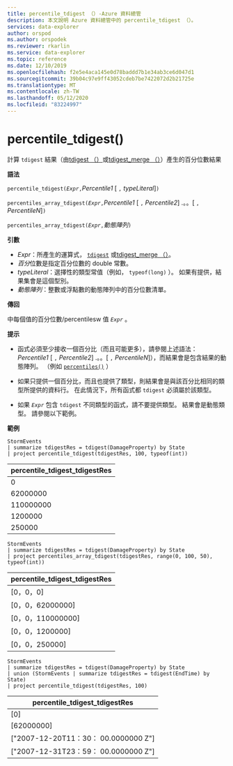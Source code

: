 ```yaml
---
title: percentile_tdigest （）-Azure 資料總管
description: 本文說明 Azure 資料總管中的 percentile_tdigest （）。
services: data-explorer
author: orspod
ms.author: orspodek
ms.reviewer: rkarlin
ms.service: data-explorer
ms.topic: reference
ms.date: 12/10/2019
ms.openlocfilehash: f2e5e4aca145e0d78baddd7b1e34ab3ce6d047d1
ms.sourcegitcommit: 39b04c97e9ff43052cdeb7be7422072d2b21725e
ms.translationtype: MT
ms.contentlocale: zh-TW
ms.lasthandoff: 05/12/2020
ms.locfileid: "83224997"
---
```

# <a name="percentile_tdigest"></a>percentile_tdigest()

計算 `tdigest` 結果（由[tdigest （）](tdigest-aggfunction.md)或[tdigest_merge （）](tdigest-merge-aggfunction.md)）產生的百分位數結果

**語法**

`percentile_tdigest(`*`Expr`*`,`*Percentile1* [ `,` *typeLiteral*]`)`

`percentiles_array_tdigest(`*`Expr`*`,`*Percentile1* [ `,` *Percentile2*] .。。[ `,` *PercentileN*]`)`

`percentiles_array_tdigest(`*`Expr`*`,`*動態陣列*`)`

**引數**

* *Expr*：所產生的運算式， [`tdigest`](tdigest-aggfunction.md) 或[tdigest_merge （）](tdigest-merge-aggfunction.md)。
* *百分*位數是指定百分位數的 double 常數。
* *typeLiteral*：選擇性的類型常值（例如， `typeof(long)` ）。 如果有提供，結果集會是這個型別。 
* *動態陣列*：整數或浮點數的動態陣列中的百分位數清單。

**傳回**

中每個值的百分位數/percentilesw 值 *`Expr`* 。

**提示**

* 函式必須至少接收一個百分比（而且可能更多），請參閱上述語法： *Percentile1* [ `,` *Percentile2*] .。。[ `,` *PercentileN*]），而結果會是包含結果的動態陣列。 （例如 [`percentiles()`](percentiles-aggfunction.md) ）
  
* 如果只提供一個百分比，而且也提供了類型，則結果會是與該百分比相同的類型所提供的資料行。 在此情況下，所有函式都 `tdigest` 必須屬於該類型。

* 如果 *`Expr`* 包含 `tdigest` 不同類型的函式，請不要提供類型。 結果會是動態類型。 請參閱以下範例。

**範例**

```kusto
StormEvents
| summarize tdigestRes = tdigest(DamageProperty) by State
| project percentile_tdigest(tdigestRes, 100, typeof(int))
```

|percentile_tdigest_tdigestRes|
|---|
|0|
|62000000|
|110000000|
|1200000|
|250000|


```kusto
StormEvents
| summarize tdigestRes = tdigest(DamageProperty) by State
| project percentiles_array_tdigest(tdigestRes, range(0, 100, 50), typeof(int))
```

|percentile_tdigest_tdigestRes|
|---|
|[0，0，0]|
|[0，0，62000000]|
|[0，0，110000000]|
|[0，0，1200000]|
|[0，0，250000]|


```kusto
StormEvents
| summarize tdigestRes = tdigest(DamageProperty) by State
| union (StormEvents | summarize tdigestRes = tdigest(EndTime) by State)
| project percentile_tdigest(tdigestRes, 100)
```

|percentile_tdigest_tdigestRes|
|---|
|[0]|
|[62000000]|
|["2007-12-20T11：30： 00.0000000 Z"]|
|["2007-12-31T23：59： 00.0000000 Z"]|
